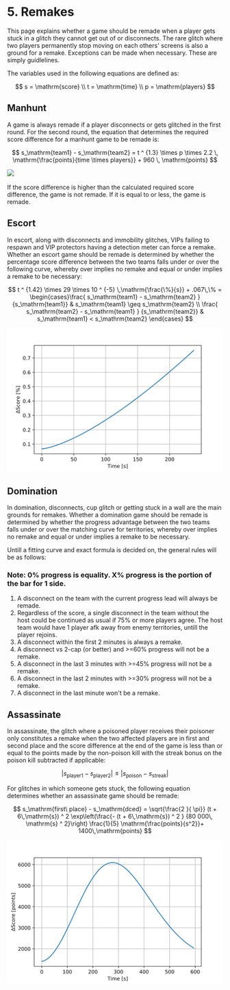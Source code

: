 # 5. Remakes

This page explains whether a game should be remade when a player gets stuck in a glitch they cannot get out of or disconnects. The rare glitch where two players permanently stop moving on each others' screens is also a ground for a remake. Exceptions can be made when necessary. These are simply guidlelines.

The variables used in the following equations are defined as:

$$
s = \mathrm{score} \\
t = \mathrm{time} \\
p = \mathrm{players}
$$

## Manhunt

A game is always remade if a player disconnects or gets glitched in the first round. For the second round, the equation that determines the required score difference for  a manhunt game to be remade is:

$$
s_\mathrm{team1} - s_\mathrm{team2} = t ^ {1.3} \times p \times 2.2 \, \mathrm{\frac{points}{time \times players}} + 960 \, \mathrm{points}
$$

![](<.gitbook/assets/Curved\_Manhunt (2).svg>)

If the score difference is higher than the calculated required score difference, the game is not remade. If it is equal to or less, the game is remade.

## Escort

In escort, along with disconnects and immobility glitches, VIPs failing to respawn and VIP protectors having a detection meter can force a remake. Whether an escort game should be remade is determined by whether the percentage score difference between the two teams falls under or over the following curve, whereby over implies no remake and equal or under implies a remake to be necessary:&#x20;

$$
t ^ {1.42} \times 29 \times 10 ^ {-5} \,\mathrm{\frac{\%}{s}} + .067\,\% = \begin{cases}\frac{ s_\mathrm{team1} - s_\mathrm{team2} } {s_\mathrm{team1}} & s_\mathrm{team1} \geq s_\mathrm{team2} \\ \frac{ s_\mathrm{team2} - s_\mathrm{team1} } {s_\mathrm{team2}} & s_\mathrm{team1} < s_\mathrm{team2} \end{cases}
$$

![](<.gitbook/assets/escort (1).svg>)

## Domination

In domination, disconnects, cup glitch or getting stuck in a wall are the main grounds for remakes.
Whether a domination game should be remade is determined by whether the progress advantage between the two teams falls under or over the matching curve for territories, whereby over implies no remake and equal or under implies a remake to be necessary.&#x20;

Untill a fitting curve and exact formula is decided on, the general rules will be as follows:
### Note: 0% progress is equality. X% progress is the portion of the bar for 1 side.
1. A disconnect on the team with the current progress lead will always be remade.
2. Regardless of the score, a single disconnect in the team without the host could be continued as usual if 75% or more players agree. The host team would have 1 player afk away from enemy territories, untill the player rejoins.
3. A disconnect within the first 2 minutes is always a remake.
4. A disconnect vs 2-cap (or better) and >=60% progress will not be a remake.
5. A disconnect in the last 3 minutes with >=45% progress will not be a remake.
6. A disconnect in the last 2 minutes with >=30% progress will not be a remake.
7. A disconnect in the last minute won't be a remake.

## Assassinate

In assassinate, the glitch where a poisoned player receives their poisoner only constitutes a remake when the two affected players are in first and second place and the score difference at the end of the game is less than or equal to the points made by the non-poison kill with the streak bonus on the poison kill subtracted if applicable:

$$
| s_\mathrm{player1} - s_\mathrm{player2} | \leq | s_\mathrm{poison} - s_\mathrm{streak} |
$$

For glitches in which someone gets stuck, the following equation determines whether an assassinate game should be remade:

$$
s_\mathrm{first\ place} - s_\mathrm{dced} = \sqrt{\frac{2 }{ \pi}}  (t + 6\,\mathrm{s})  ^ 2  \exp\left(\frac{- (t + 6\,\mathrm{s}) ^ 2 } {80 000\,  \mathrm{s} ^ 2}\right) \frac{1}{5}  \mathrm{\frac{points}{s^2}}+ 1400\,\mathrm{points}
$$

![](<.gitbook/assets/assa (1).svg>)

